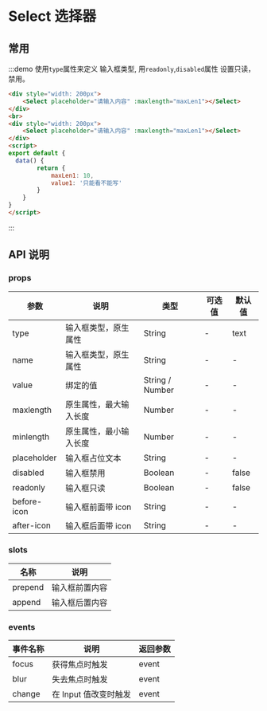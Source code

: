 <script>
    export default {
        data() {
            return {
                maxLen1: 10,
                value1: '只能看不能写'
            }
        },
        methods: {
             
        },
        mounted() {
            
        }
    }
</script>

# Select 选择器

## 常用

:::demo 使用`type`属性来定义 输入框类型, 用`readonly`,`disabled`属性 设置只读，禁用。

```html
<div style="width: 200px">
    <Select placeholder="请输入内容" :maxlength="maxLen1"></Select>
</div>
<br>
<div style="width: 200px">
    <Select placeholder="请输入内容" :maxlength="maxLen1"></Select>
</div>
<script>
export default {
  data() {
        return {
            maxLen1: 10,
            value1: '只能看不能写'
        }
    }
}
</script>
```

:::



## API 说明

### props

| 参数        | 说明                   | 类型            | 可选值 | 默认值 |
| ----------- | ---------------------- | --------------- | ------ | ------ |
| type        | 输入框类型，原生属性   | String          | -      | text   |
| name        | 输入框类型，原生属性   | String          | -      | -      |
| value       | 绑定的值               | String / Number | -      | -      |
| maxlength   | 原生属性，最大输入长度 | Number          | -      | -      |
| minlength   | 原生属性，最小输入长度 | Number          | -      | -      |
| placeholder | 输入框占位文本         | String          | -      | -      |
| disabled    | 输入框禁用             | Boolean         | -      | false  |
| readonly    | 输入框只读             | Boolean         | -      | false  |
| before-icon | 输入框前面带 icon      | String          | -      | -      |
| after-icon  | 输入框后面带 icon      | String          | -      | -      |

### slots

| 名称        | 说明                   |
| ----------- | ---------------------- |
| prepend | 输入框前置内容 |
| append | 输入框后置内容 |

### events

| 事件名称        | 说明                   | 返回参数  |
| ----------- | ---------------------- | ------------------ |
| focus | 获得焦点时触发 | event |
| blur | 失去焦点时触发 | event |
| change | 在 Input 值改变时触发 | event |